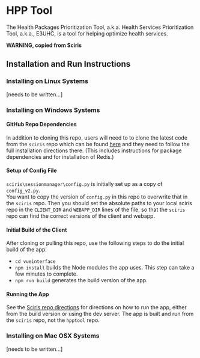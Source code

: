 # HPP Tool

The Health Packages Prioritization Tool, a.k.a. Health Services Prioritization Tool, a.k.a., E3UHC, is a tool for helping optimize health services.

**WARNING, copied from Sciris**


## Installation and Run Instructions

### Installing on Linux Systems

[needs to be written...]

### Installing on Windows Systems

#### GitHub Repo Dependencies

In addition to cloning this repo, users will need to to clone the latest
code from the `sciris` repo which can be found
[here](https://github.com/optimamodel/sciris) and they need to follow
the full installation directions there.  (This includes instructions for
package dependencies and for installation of Redis.)

#### Setup of Config File

`sciris\sessionmanager\config.py` is initially set up as a copy of `config_v2.py`.  
You want to copy the version of `config.py` in this repo to overwrite that in
the `sciris` repo.  Then you should set the absolute paths to your local sciris
repo in the `CLIENT_DIR` and `WEBAPP_DIR` lines of the file, so that the `sciris`
repo can find the correct versions of the client and webapp.

#### Initial Build of the Client

After cloning or pulling this repo, use the following steps to do the
initial build of the app:
* `cd vueinterface`
* `npm install` builds the Node modules the app uses.  This step can take
a few minutes to complete.
* `npm run build` generates the build version of the app.

#### Running the App

See the [Sciris repo directions](https://github.com/optimamodel/sciris) for
directions on how to run the app, either from the build version or using
the dev server.  The app is built and run from the `sciris` repo, not the
`hpptool` repo.

### Installing on Mac OSX Systems

[needs to be written...]
